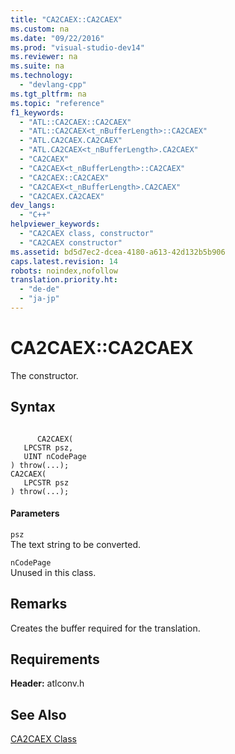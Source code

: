 ```yaml
---
title: "CA2CAEX::CA2CAEX"
ms.custom: na
ms.date: "09/22/2016"
ms.prod: "visual-studio-dev14"
ms.reviewer: na
ms.suite: na
ms.technology: 
  - "devlang-cpp"
ms.tgt_pltfrm: na
ms.topic: "reference"
f1_keywords: 
  - "ATL::CA2CAEX::CA2CAEX"
  - "ATL::CA2CAEX<t_nBufferLength>::CA2CAEX"
  - "ATL.CA2CAEX.CA2CAEX"
  - "ATL.CA2CAEX<t_nBufferLength>.CA2CAEX"
  - "CA2CAEX"
  - "CA2CAEX<t_nBufferLength>::CA2CAEX"
  - "CA2CAEX::CA2CAEX"
  - "CA2CAEX<t_nBufferLength>.CA2CAEX"
  - "CA2CAEX.CA2CAEX"
dev_langs: 
  - "C++"
helpviewer_keywords: 
  - "CA2CAEX class, constructor"
  - "CA2CAEX constructor"
ms.assetid: bd5d7ec2-dcea-4180-a613-42d132b5b906
caps.latest.revision: 14
robots: noindex,nofollow
translation.priority.ht: 
  - "de-de"
  - "ja-jp"
---
```

# CA2CAEX::CA2CAEX
The constructor.  
  
## Syntax  
  
```  
  
      CA2CAEX(  
   LPCSTR psz,  
   UINT nCodePage  
) throw(...);  
CA2CAEX(  
   LPCSTR psz  
) throw(...);  
```  
  
#### Parameters  
 `psz`  
 The text string to be converted.  
  
 `nCodePage`  
 Unused in this class.  
  
## Remarks  
 Creates the buffer required for the translation.  
  
## Requirements  
 **Header:** atlconv.h  
  
## See Also  
 [CA2CAEX Class](../vs140/ca2caex-class.md)
